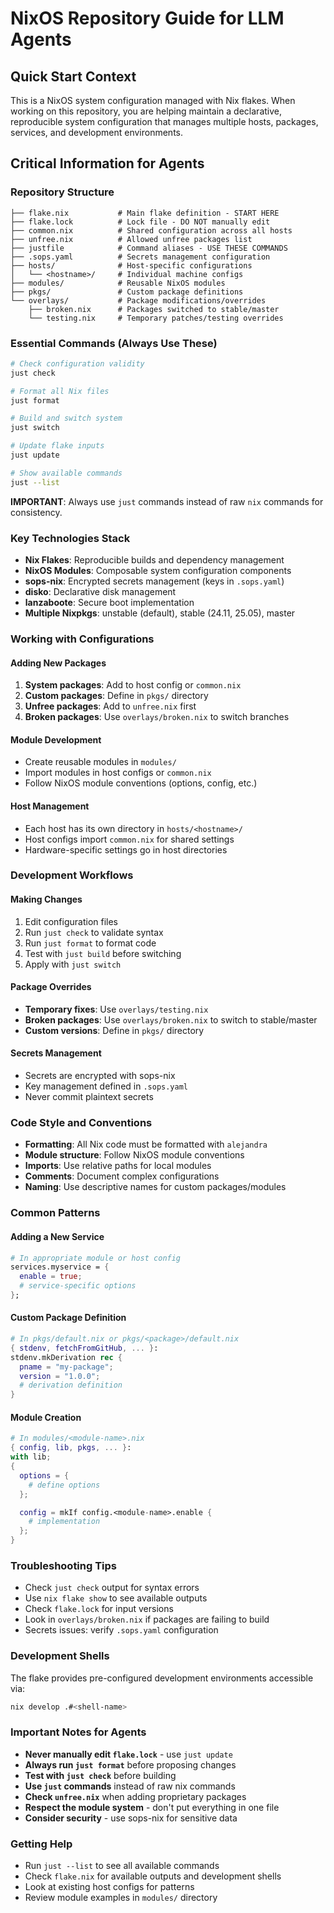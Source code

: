 # NixOS Repository Guide for LLM Agents

## Quick Start Context

This is a NixOS system configuration managed with Nix flakes. When working on this repository, you are helping maintain a declarative, reproducible system configuration that manages multiple hosts, packages, services, and development environments.

## Critical Information for Agents

### Repository Structure

```text
├── flake.nix           # Main flake definition - START HERE
├── flake.lock          # Lock file - DO NOT manually edit
├── common.nix          # Shared configuration across all hosts
├── unfree.nix          # Allowed unfree packages list
├── justfile            # Command aliases - USE THESE COMMANDS
├── .sops.yaml          # Secrets management configuration
├── hosts/              # Host-specific configurations
│   └── <hostname>/     # Individual machine configs
├── modules/            # Reusable NixOS modules
├── pkgs/               # Custom package definitions
└── overlays/           # Package modifications/overrides
    ├── broken.nix      # Packages switched to stable/master
    └── testing.nix     # Temporary patches/testing overrides
```

### Essential Commands (Always Use These)

```bash
# Check configuration validity
just check

# Format all Nix files
just format

# Build and switch system
just switch

# Update flake inputs
just update

# Show available commands
just --list
```

**IMPORTANT**: Always use `just` commands instead of raw `nix` commands for consistency.

### Key Technologies Stack

- **Nix Flakes**: Reproducible builds and dependency management
- **NixOS Modules**: Composable system configuration components
- **sops-nix**: Encrypted secrets management (keys in `.sops.yaml`)
- **disko**: Declarative disk management
- **lanzaboote**: Secure boot implementation
- **Multiple Nixpkgs**: unstable (default), stable (24.11, 25.05), master

### Working with Configurations

#### Adding New Packages

1. **System packages**: Add to host config or `common.nix`
2. **Custom packages**: Define in `pkgs/` directory
3. **Unfree packages**: Add to `unfree.nix` first
4. **Broken packages**: Use `overlays/broken.nix` to switch branches

#### Module Development

- Create reusable modules in `modules/`
- Import modules in host configs or `common.nix`
- Follow NixOS module conventions (options, config, etc.)

#### Host Management

- Each host has its own directory in `hosts/<hostname>/`
- Host configs import `common.nix` for shared settings
- Hardware-specific settings go in host directories

### Development Workflows

#### Making Changes

1. Edit configuration files
2. Run `just check` to validate syntax
3. Run `just format` to format code
4. Test with `just build` before switching
5. Apply with `just switch`

#### Package Overrides

- **Temporary fixes**: Use `overlays/testing.nix`
- **Broken packages**: Use `overlays/broken.nix` to switch to stable/master
- **Custom versions**: Define in `pkgs/` directory

#### Secrets Management

- Secrets are encrypted with sops-nix
- Key management defined in `.sops.yaml`
- Never commit plaintext secrets

### Code Style and Conventions

- **Formatting**: All Nix code must be formatted with `alejandra`
- **Module structure**: Follow NixOS module conventions
- **Imports**: Use relative paths for local modules
- **Comments**: Document complex configurations
- **Naming**: Use descriptive names for custom packages/modules

### Common Patterns

#### Adding a New Service

```nix
# In appropriate module or host config
services.myservice = {
  enable = true;
  # service-specific options
};
```

#### Custom Package Definition

```nix
# In pkgs/default.nix or pkgs/<package>/default.nix
{ stdenv, fetchFromGitHub, ... }:
stdenv.mkDerivation rec {
  pname = "my-package";
  version = "1.0.0";
  # derivation definition
}
```

#### Module Creation

```nix
# In modules/<module-name>.nix
{ config, lib, pkgs, ... }:
with lib;
{
  options = {
    # define options
  };

  config = mkIf config.<module-name>.enable {
    # implementation
  };
}
```

### Troubleshooting Tips

- Check `just check` output for syntax errors
- Use `nix flake show` to see available outputs
- Check `flake.lock` for input versions
- Look in `overlays/broken.nix` if packages are failing to build
- Secrets issues: verify `.sops.yaml` configuration

### Development Shells

The flake provides pre-configured development environments accessible via:
```bash
nix develop .#<shell-name>
```

### Important Notes for Agents

- **Never manually edit `flake.lock`** - use `just update`
- **Always run `just format`** before proposing changes
- **Test with `just check`** before building
- **Use `just` commands** instead of raw nix commands
- **Check `unfree.nix`** when adding proprietary packages
- **Respect the module system** - don't put everything in one file
- **Consider security** - use sops-nix for sensitive data

### Getting Help

- Run `just --list` to see all available commands
- Check `flake.nix` for available outputs and development shells
- Look at existing host configs for patterns
- Review module examples in `modules/` directory
